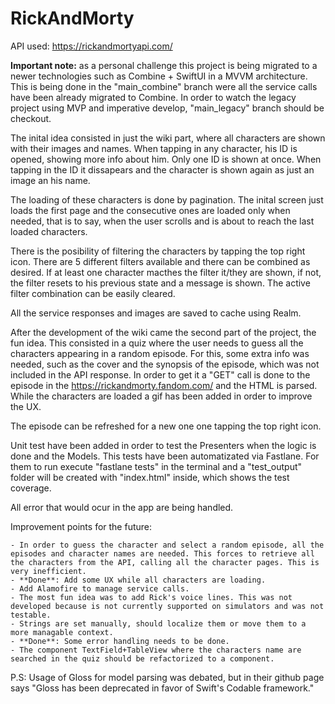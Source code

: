 # RickAndMorty

API used: https://rickandmortyapi.com/

**Important note:** as a personal challenge this project is being migrated to a newer technologies such as Combine + SwiftUI in a MVVM architecture. This is being done in the "main_combine" branch were all the service calls have been already migrated to Combine. In order to watch the legacy project using MVP and imperative develop, "main_legacy" branch should be checkout.

The inital idea consisted in just the wiki part, where all characters are shown with their images and names. When tapping in any character, his ID is opened, showing more info about him. Only one ID is shown at once. When tapping in the ID it dissapears and the character is shown again as just an image an his name.

The loading of these characters is done by pagination. The inital screen just loads the first page and the consecutive ones are loaded only when needed, that is to say, when the user scrolls and is about to reach the last loaded characters.

There is the posibility of filtering the characters by tapping the top right icon. There are 5 different filters available and there can be combined as desired. If at least one character macthes the filter it/they are shown, if not, the filter resets to his previous state and a message is shown. The active filter combination can be easily cleared.

All the service responses and images are saved to cache using Realm.


After the development of the wiki came the second part of the project, the fun idea. This consisted in a quiz where the user needs to guess all the characters appearing in a random episode. For this, some extra info was needed, such as the cover and the synopsis of the episode, which was not included in the API response. In order to get it a "GET" call is done to the episode in the https://rickandmorty.fandom.com/ and the HTML is parsed.
While the characters are loaded a gif has been added in order to improve the UX.

The episode can be refreshed for a new one one tapping the top right icon.

Unit test have been added in order to test the Presenters when the logic is done and the Models. This tests have been automatizated via Fastlane. For them to run execute "fastlane tests" in the terminal and a "test_output" folder will be created with "index.html" inside, which shows the test coverage.

All error that would ocur in the app are being handled.

Improvement points for the future:

    - In order to guess the character and select a random episode, all the episodes and character names are needed. This forces to retrieve all the characters from the API, calling all the character pages. This is very inefficient.
    - **Done**: Add some UX while all characters are loading.
    - Add Alamofire to manage service calls.
    - The most fun idea was to add Rick's voice lines. This was not developed because is not currently supported on simulators and was not testable.
    - Strings are set manually, should localize them or move them to a more managable context.
    - **Done**: Some error handling needs to be done.
    - The component TextField+TableView where the characters name are searched in the quiz should be refactorized to a component.
    
    
P.S: Usage of Gloss for model parsing was debated, but in their github page says "Gloss has been deprecated in favor of Swift's Codable framework."

